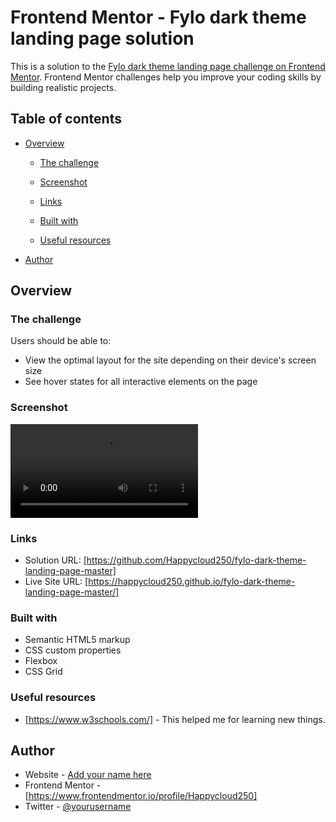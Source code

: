 # Frontend Mentor - Fylo dark theme landing page solution

This is a solution to the [Fylo dark theme landing page challenge on Frontend Mentor](https://www.frontendmentor.io/challenges/fylo-dark-theme-landing-page-5ca5f2d21e82137ec91a50fd). Frontend Mentor challenges help you improve your coding skills by building realistic projects.

## Table of contents

- [Overview](#overview)

  - [The challenge](#the-challenge)
  - [Screenshot](#screenshot)
  - [Links](#links)

  - [Built with](#built-with)

  - [Useful resources](#useful-resources)

- [Author](#author)

## Overview

### The challenge

Users should be able to:

- View the optimal layout for the site depending on their device's screen size
- See hover states for all interactive elements on the page

### Screenshot

![](./video.mp4)

### Links

- Solution URL: [https://github.com/Happycloud250/fylo-dark-theme-landing-page-master]
- Live Site URL: [https://happycloud250.github.io/fylo-dark-theme-landing-page-master/]

### Built with

- Semantic HTML5 markup
- CSS custom properties
- Flexbox
- CSS Grid

### Useful resources

- [https://www.w3schools.com/] - This helped me for learning new things.

## Author

- Website - [Add your name here](https://www.your-site.com)
- Frontend Mentor - [https://www.frontendmentor.io/profile/Happycloud250]
- Twitter - [@yourusername](https://www.twitter.com/yourusername)
